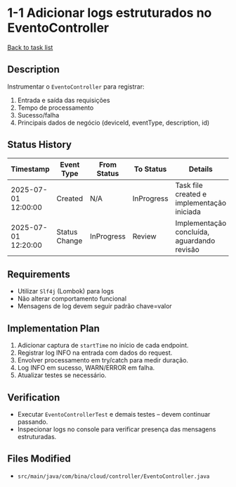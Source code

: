 # 1-1 Adicionar logs estruturados no EventoController

[Back to task list](mdc:tasks.md)

## Description
Instrumentar o `EventoController` para registrar:
1. Entrada e saída das requisições
2. Tempo de processamento
3. Sucesso/falha
4. Principais dados de negócio (deviceId, eventType, description, id)

## Status History
| Timestamp | Event Type | From Status | To Status | Details | User |
|-----------|------------|-------------|-----------|---------|------|
| 2025-07-01 12:00:00 | Created | N/A | InProgress | Task file created e implementação iniciada | ai-agent |
| 2025-07-01 12:20:00 | Status Change | InProgress | Review | Implementação concluída, aguardando revisão | ai-agent |

## Requirements
* Utilizar `Slf4j` (Lombok) para logs
* Não alterar comportamento funcional
* Mensagens de log devem seguir padrão chave=valor

## Implementation Plan
1. Adicionar captura de `startTime` no início de cada endpoint.
2. Registrar log INFO na entrada com dados do request.
3. Envolver processamento em try/catch para medir duração.
4. Log INFO em sucesso, WARN/ERROR em falha.
5. Atualizar testes se necessário.

## Verification
* Executar `EventoControllerTest` e demais testes – devem continuar passando.
* Inspecionar logs no console para verificar presença das mensagens estruturadas.

## Files Modified
* `src/main/java/com/bina/cloud/controller/EventoController.java`